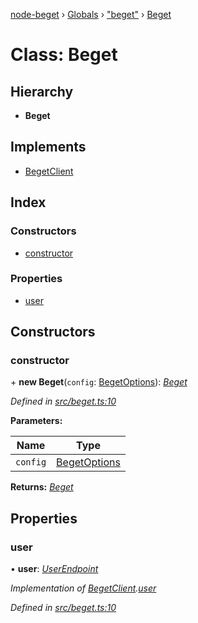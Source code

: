 [node-beget](../README.md) › [Globals](../globals.md) › ["beget"](../modules/_beget_.md) › [Beget](_beget_.beget.md)

# Class: Beget

## Hierarchy

* **Beget**

## Implements

* [BegetClient](../interfaces/_beget_.begetclient.md)

## Index

### Constructors

* [constructor](_beget_.beget.md#constructor)

### Properties

* [user](_beget_.beget.md#user)

## Constructors

###  constructor

\+ **new Beget**(`config`: [BegetOptions](../interfaces/_options_beget_options_.begetoptions.md)): *[Beget](_beget_.beget.md)*

*Defined in [src/beget.ts:10](https://github.com/olehcambel/node-beget/blob/2b6a521/src/beget.ts#L10)*

**Parameters:**

Name | Type |
------ | ------ |
`config` | [BegetOptions](../interfaces/_options_beget_options_.begetoptions.md) |

**Returns:** *[Beget](_beget_.beget.md)*

## Properties

###  user

• **user**: *[UserEndpoint](_endpoints_user_.userendpoint.md)*

*Implementation of [BegetClient](../interfaces/_beget_.begetclient.md).[user](../interfaces/_beget_.begetclient.md#user)*

*Defined in [src/beget.ts:10](https://github.com/olehcambel/node-beget/blob/2b6a521/src/beget.ts#L10)*
